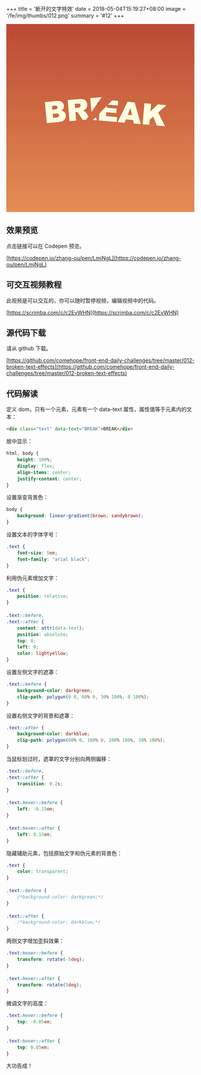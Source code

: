 +++
title = '断开的文字特效'
date = 2018-05-04T15:19:27+08:00
image = '/fe/img/thumbs/012.png'
summary = '#12'
+++

![](./work.png)

## 效果预览

点击链接可以在 Codepen 预览。

[https://codepen.io/zhang-ou/pen/LmjNgL](https://codepen.io/zhang-ou/pen/LmjNgL)

## 可交互视频教程

此视频是可以交互的，你可以随时暂停视频，编辑视频中的代码。

[https://scrimba.com/c/c2EvWHN](https://scrimba.com/c/c2EvWHN)

## 源代码下载

请从 github 下载。

[https://github.com/comehope/front-end-daily-challenges/tree/master/012-broken-text-effects](https://github.com/comehope/front-end-daily-challenges/tree/master/012-broken-text-effects)

## 代码解读

定义 dom，只有一个元素，元素有一个 data-text 属性，属性值等于元素内的文本：
```html
<div class="text" data-text="BREAK">BREAK</div>
```

居中显示：
```css
html, body {
	height: 100%;
	display: flex;
	align-items: center;
	justify-content: center;
}
```

设置渐变背景色：
```css
body {
	background: linear-gradient(brown, sandybrown);
}
```

设置文本的字体字号：
```css
.text {
	font-size: 5em;
	font-family: "arial black";
}
```

利用伪元素增加文字：
```css
.text {
	position: relative;
}

.text::before,
.text::after {
	content: attr(data-text);
	position: absolute;
	top: 0;
	left: 0;
	color: lightyellow;
}
```

设置左侧文字的遮罩：
```css
.text::before {
	background-color: darkgreen;
	clip-path: polygon(0 0, 60% 0, 30% 100%, 0 100%);
}
```

设置右侧文字的背景和遮罩：
```css
.text::after {
	background-color: darkblue;
	clip-path: polygon(60% 0, 100% 0, 100% 100%, 30% 100%);
}
```

当鼠标划过时，遮罩的文字分别向两侧偏移：
```css
.text::before,
.text::after {
	transition: 0.2s;
}

.text:hover::before {
	left: -0.15em;
}

.text:hover::after {
	left: 0.15em;
}
```

隐藏辅助元素，包括原始文字和伪元素的背景色：
```css
.text {
	color: transparent;
}

.text::before {
	/*background-color: darkgreen;*/
}

.text::after {
	/*background-color: darkblue;*/
}
```

两侧文字增加歪斜效果：
```css
.text:hover::before {
	transform: rotate(-5deg);
}

.text:hover::after {
	transform: rotate(5deg);
}
```

微调文字的高度：
```css
.text:hover::before {
	top: -0.05em;
}

.text:hover::after {
	top: 0.05em;
}
```

大功告成！
